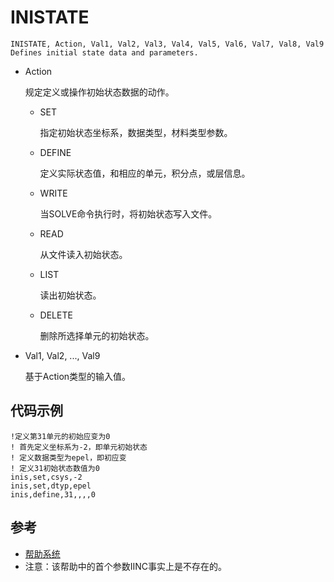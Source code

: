 # INISTATE

```
INISTATE, Action, Val1, Val2, Val3, Val4, Val5, Val6, Val7, Val8, Val9
Defines initial state data and parameters.
```

- Action 

    规定定义或操作初始状态数据的动作。
    
    + SET
    
        指定初始状态坐标系，数据类型，材料类型参数。
        
    + DEFINE
    
        定义实际状态值，和相应的单元，积分点，或层信息。
        
    + WRITE
    
        当SOLVE命令执行时，将初始状态写入文件。
        
    + READ
        
        从文件读入初始状态。
        
    + LIST 
    
        读出初始状态。
        
    + DELETE
       
       删除所选择单元的初始状态。
    
- Val1, Val2, ..., Val9 

    基于Action类型的输入值。
    
## 代码示例

```
!定义第31单元的初始应变为0
! 首先定义坐标系为-2，即单元初始状态
! 定义数据类型为epel，即初应变
! 定义31初始状态数值为0
inis,set,csys,-2
inis,set,dtyp,epel
inis,define,31,,,,0
```

## 参考

- [帮助系统](http://www.mm.bme.hu/~gyebro/files/ans_help_v182/ans_cmd/Hlp_C_ENGEN.html)
- 注意：该帮助中的首个参数IINC事实上是不存在的。